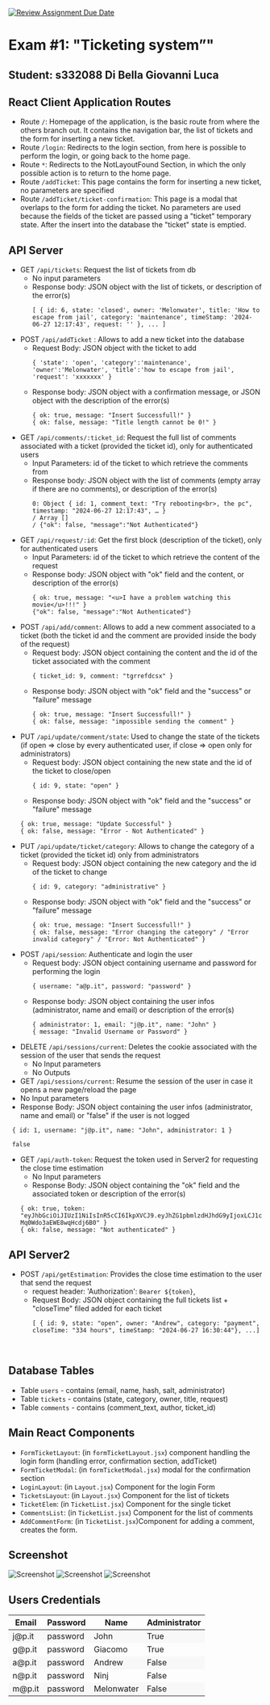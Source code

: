 [![Review Assignment Due Date](https://classroom.github.com/assets/deadline-readme-button-24ddc0f5d75046c5622901739e7c5dd533143b0c8e959d652212380cedb1ea36.svg)](https://classroom.github.com/a/Y8bW3OQP)
# Exam #1: "Ticketing system”"
## Student: s332088 Di Bella Giovanni Luca 

## React Client Application Routes

- Route `/`: Homepage of the application, is the basic route from where the others branch out. It contains the navigation bar, the list of tickets and the form for inserting a new ticket.
- Route `/login`: Redirects to the login section, from here is possible to perform the login, or going back to the home page.
- Route `*`: Redirects to the NotLayoutFound Section, in which the only possible action is to return to the home page.
- Route `/addTicket`: This page contains the form for inserting a new ticket, no parameters are specified
- Route `/addTicket/ticket-confirmation`: This page is a modal that overlaps to the form for adding the ticket. No parameters are used because the fields of the ticket are passed using a "ticket" temporary state. After the insert into the database the "ticket" state is emptied.


## API Server

- GET `/api/tickets`: Request the list of tickets from db
  -  No input parameters
  -  Response body: JSON object with the list of tickets, or description of the error(s)
     ``` Shell
     [ { id: 6, state: 'closed', owner: 'Melonwater', title: 'How to escape from jail', category: 'maintenance', timeStamp: '2024-06-27 12:17:43', request: '' }, ... ]
     ```
- POST `/api/addTicket` : Allows to add a new ticket into the database
  -  Request Body: JSON object with the ticket to add
     ```Shell
     { 'state': 'open', 'category':'maintenance', 'owner':'Melonwater', 'title':'how to escape from jail',  'request': 'xxxxxxx' }
     ```
  - Response body: JSON object with a confirmation message, or JSON object with the description of the error(s)
    ```Shell
    { ok: true, message: "Insert Successfull!" }
    { ok: false, message: "Title length cannot be 0!" }
    ```
- GET `/api/comments/:ticket_id`: Request the full list of comments associated with a ticket (provided the ticket id), only for authenticated users
  - Input Parameters: id of the ticket to which retrieve the comments from
  - Response body: JSON object with the list of comments (empty array if there are no comments), or description of the error(s)
    ```Shell
    0: Object { id: 1, comment_text: "Try rebooting<br>, the pc", timestamp: "2024-06-27 12:17:43", … }
    / Array []
    / {"ok": false, "message":"Not Authenticated"}
    ```
- GET `/api/request/:id`: Get the first block (description of the ticket), only for authenticated users
  - Input Parameters: id of the ticket to which retrieve the content of the request
  - Response body: JSON object with "ok" field and the content, or description of the error(s)
    ```Shell
    { ok: true, message: "<u>I have a problem watching this movie</u>!!!" }
    {"ok": false, "message":"Not Authenticated"}
    ```
- POST `/api/add/comment`: Allows to add a new comment associated to a ticket (both the ticket id and the comment are provided inside the body of the request)
  - Request body: JSON object containing the content and the id of the ticket associated with the comment
    ```Shell
    { ticket_id: 9, comment: "tgrrefdcsx" }
    ```
  - Response body: JSON object with "ok" field and the "success" or "failure" message
    ```Shell
    { ok: true, message: "Insert Successfull!" }
    { ok: false, message: "impossible sending the comment" }
    ```
- PUT `/api/update/comment/state`: Used to change the state of the tickets (if open => close by every authenticated user, if close => open only for administrators)
  - Request body: JSON object containing the new state and the id of the ticket to close/open
    ```Shell
    { id: 9, state: "open" }
    ```
  - Response body: JSON object with "ok" field and the "success" or "failure" message
   ```Shell
   { ok: true, message: "Update Successful" }
   { ok: false, message: "Error - Not Authenticated" }
   ```
- PUT `/api/update/ticket/category`: Allows to change the category of a ticket (provided the ticket id) only from administrators
  - Request body: JSON object containing the new category and the id of the ticket to change
    ```Shell
    { id: 9, category: "administrative" }
    ```
  - Response body: JSON object with "ok" field and  the "success" or "failure" message
    ```Shell
    { ok: true, message: "Insert Successfull!" }
    { ok: false, message: "Error changing the category" / "Error invalid category" / "Error: Not Authenticated" }
    ```
- POST `/api/session`: Authenticate and login the user
  - Request body: JSON object containing username and password for performing the login 
    ```Shell
    { username: "a@p.it", password: "password" }
    ```
  - Response body: JSON object containing the user infos (administrator, name and email) or description of the error(s)
    ```Shell
    { administrator: 1, email: "j@p.it", name: "John" }
    { message: "Invalid Username or Password" }
    ```
- DELETE `/api/sessions/current`: Deletes the cookie associated with the session of the user that sends the request
  - No Input parameters
  - No Outputs
- GET `/api/sessions/current`: Resume the session of the user in case it opens a new page/reload the page
 - No Input parameters
 - Response Body: JSON object containing the user infos (administrator, name and email) or "false" if the user is not logged
 ```Shell
  { id: 1, username: "j@p.it", name: "John", administrator: 1 }
 ```
 ```Shell
  false
 ```
- GET `/api/auth-token`: Request the token used in Server2 for requesting the close time estimation
  - No Input parameters 
  - Response Body: JSON object containing the "ok" field and the associated token or description of the error(s)
   ```Shell
  { ok: true, token: "eyJhbGciOiJIUzI1NiIsInR5cCI6IkpXVCJ9.eyJhZG1pbmlzdHJhdG9yIjoxLCJ1c2VyIjoxLCJpYXQiOjE3MTk1MDkzMTksImV4cCI6MTcxOTUwOTM3OX0.xQ6c1LHKyU2CRjH10XfNf-Mq0Wdo3aEWE8wqHcdj6B0" }
   { ok: false, message: "Not authenticated" }
   ```
 

## API Server2

- POST `/api/getEstimation`: Provides the close time estimation to the user that send the request
  - request header: 'Authorization': `Bearer ${token}`,
  - Request Body: JSON object containing the full tickets list + "closeTime" filed added for each ticket 
    ``` Shell
    [ { id: 9, state: "open", owner: "Andrew", category: "payment", closeTime: "334 hours", timeStamp: "2024-06-27 16:30:44"}, ...]
    ```
​​​

## Database Tables

- Table `users` - contains (email, name, hash, salt, administrator)
- Table `tickets` - contains (state, category, owner, title, request)
- Table `comments` - contains (comment_text, author, ticket_id)

## Main React Components
- `FormTicketLayout`: (in `formTicketLayout.jsx`) component handling the login form (handling error, confirmation section, addTicket)
- `FormTicketModal`: (in `formTicketModal.jsx`) modal for the confirmation section
- `LoginLayout`: (in `Layout.jsx`) Component for the login Form
- `TicketsLayout`: (in `Layout.jsx`) Component for the list of tickets
- `TicketElem`: (in `TicketList.jsx`) Component for the single ticket
- `CommentsList`: (in `TicketList.jsx`) Component for the list of comments
- `AddCommentForm`: (in `TicketList.jsx`)Component for adding a comment, creates the form.


## Screenshot

![Screenshot](./img/image.png)
![Screenshot](./img/ticket%20form.png)
![Screenshot](./img/ticket%20form%20modal.png)

## Users Credentials

<table>
  <thead>
    <tr>
      <th>Email</th>
      <th>Password</th>
      <th>Name</th>
      <th>Administrator</th>
    </tr>
  </thead>
  <tbody>
    <tr style="background-color: #f8f8f8;">
      <td>j@p.it</td>
      <td>password</td>
      <td>John</td>
      <td>True</td>
    </tr>
    <tr>
      <td>g@p.it</td>
      <td>password</td>
      <td>Giacomo</td>
      <td>True</td>
    </tr>
    <tr style="background-color: #f8f8f8;">
      <td>a@p.it</td>
      <td>password</td>
      <td>Andrew</td>
      <td>False</td>
    </tr>
    <tr>
      <td>n@p.it</td>
      <td>password</td>
      <td>Ninj</td>
      <td>False</td>
    </tr>
    <tr style="background-color: #f8f8f8;">
      <td>m@p.it</td>
      <td>password</td>
      <td>Melonwater</td>
      <td>False</td>
    </tr>
  </tbody>
</table>

